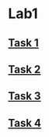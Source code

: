 # Lab1
## <a href="https://nadaalaaeldeen.github.io/Responsive-Web-Developments/Task_One/index.html">Task 1</a>
## <a href="https://nadaalaaeldeen.github.io/Responsive-Web-Developments/Task_Two/index.html">Task 2</a>
## <a href="https://nadaalaaeldeen.github.io/Responsive-Web-Developments/Task_Three/index.html">Task 3</a>
## <a href="https://nadaalaaeldeen.github.io/Responsive-Web-Developments/Task_Four/index.html">Task 4</a>
